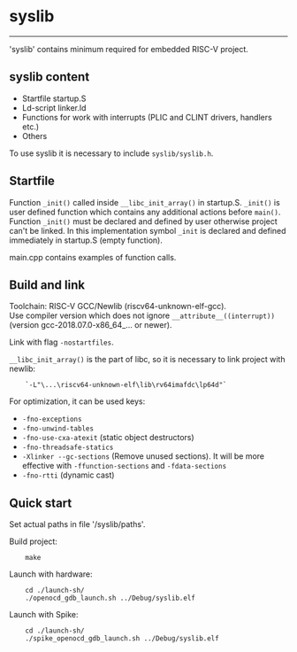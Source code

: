 # syslib

----

'syslib' contains minimum required for embedded RISC-V project.

## syslib content

* Startfile startup.S
* Ld-script linker.ld
* Functions for work with interrupts (PLIC and CLINT drivers, handlers etc.)
* Others

To use syslib it is necessary to include `syslib/syslib.h`.

## Startfile

Function `_init()` called inside `__libc_init_array()` in startup.S. `_init()` is user defined function which contains any additional actions before `main()`. Function `_init()` must be declared and defined by user otherwise project can't be linked. In this implementation symbol `_init` is declared and defined immediately in startup.S (empty function).

main.cpp contains examples of function calls.

## Build and link

Toolchain: RISC-V GCC/Newlib (riscv64-unknown-elf-gcc).  
Use compiler version which does not ignore `__attribute__((interrupt))` (version gcc-2018.07.0-x86_64_... or newer).

Link with flag `-nostartfiles`.  

`__libc_init_array()` is the part of libc, so it is necessary to link project with newlib:

        `-L"\...\riscv64-unknown-elf\lib\rv64imafdc\lp64d"`

For optimization, it can be used keys:

* `-fno-exceptions`
* `-fno-unwind-tables`
* `-fno-use-cxa-atexit` (static object destructors)
* `-fno-threadsafe-statics`
* `-Xlinker --gc-sections` (Remove unused sections). It will be more effective with `-ffunction-sections` and `-fdata-sections`
* `-fno-rtti` (dynamic cast)

## Quick start

Set actual paths in file '/syslib/paths'.

Build project:

        make

Launch with hardware:

        cd ./launch-sh/
        ./openocd_gdb_launch.sh ../Debug/syslib.elf

Launch with Spike:

        cd ./launch-sh/
        ./spike_openocd_gdb_launch.sh ../Debug/syslib.elf
